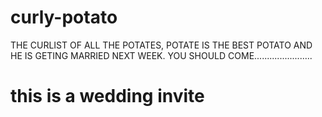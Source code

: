 # curly-potato
THE CURLIST OF ALL THE POTATES, POTATE IS THE BEST POTATO AND HE IS GETING MARRIED NEXT WEEK. YOU SHOULD COME.......................
# this is a wedding invite
